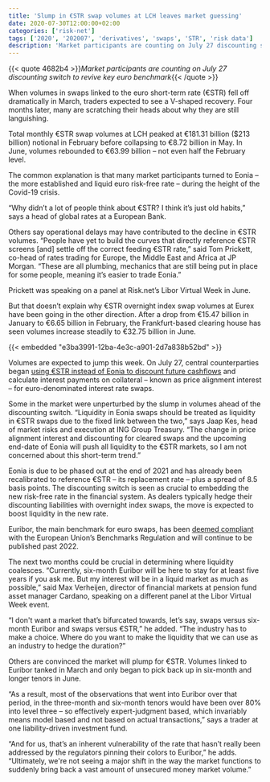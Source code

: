 ```yaml
---
title: 'Slump in €STR swap volumes at LCH leaves market guessing'
date: 2020-07-30T12:00:00+02:00
categories: ['risk-net']
tags: ['2020', '202007', 'derivatives', 'swaps', 'STR', 'risk data']
description: 'Market participants are counting on July 27 discounting switch to revive key euro benchmark'
---
```


{{< quote 4682b4 >}}_Market participants are counting on July 27 discounting switch to revive key euro benchmark_{{< /quote >}}

When volumes in swaps linked to the euro short-term rate (€STR) fell off dramatically in March, traders expected to see a V-shaped recovery. Four months later, many are scratching their heads about why they are still languishing.

Total monthly €STR swap volumes at LCH peaked at €181.31 billion ($213 billion) notional in February before collapsing to €8.72 billion in May. In June, volumes rebounded to €63.99 billion – not even half the February level.

The common explanation is that many market participants turned to Eonia – the more established and liquid euro risk-free rate – during the height of the Covid-19 crisis.

“Why didn’t a lot of people think about €STR? I think it’s just old habits,” says a head of global rates at a European Bank.

Others say operational delays may have contributed to the decline in €STR volumes. “People have yet to build the curves that directly reference €STR screens [and] settle off the correct feeding €STR rate,” said Tom Prickett, co-head of rates trading for Europe, the Middle East and Africa at JP Morgan. “These are all plumbing, mechanics that are still being put in place for some people, meaning it’s easier to trade Eonia.”

Prickett was speaking on a panel at Risk.net’s Libor Virtual Week in June.

But that doesn’t explain why €STR overnight index swap volumes at Eurex have been going in the other direction. After a drop from €15.47 billion in January to €6.65 billion in February, the Frankfurt-based clearing house has seen volumes increase steadily to €32.75 billion in June.

{{< embedded "e3ba3991-12ba-4e3c-a901-2d7a838b52bd" >}}

Volumes are expected to jump this week. On July 27, central counterparties began [using €STR instead of Eonia to discount future cashflows](https://www.risk.net/derivatives/7527801/clearing-houses-postpone-euro-discounting-switch-to-july) and calculate interest payments on collateral – known as price alignment interest – for euro-denominated interest rate swaps.

Some in the market were unperturbed by the slump in volumes ahead of the discounting switch. “Liquidity in Eonia swaps should be treated as liquidity in €STR swaps due to the fixed link between the two,” says Jaap Kes, head of market risks and execution at ING Group Treasury. “The change in price alignment interest and discounting for cleared swaps and the upcoming end-date of Eonia will push all liquidity to the €STR markets, so I am not concerned about this short-term trend.”

Eonia is due to be phased out at the end of 2021 and has already been recalibrated to reference €STR – its replacement rate – plus a spread of 8.5 basis points. The discounting switch is seen as crucial to embedding the new risk-free rate in the financial system. As dealers typically hedge their discounting liabilities with overnight index swaps, the move is expected to boost liquidity in the new rate.

Euribor, the main benchmark for euro swaps, has been [deemed compliant](https://www.risk.net/derivatives/6609986/critical-eu-benchmarks-to-be-approved-by-year-end) with the European Union’s Benchmarks Regulation and will continue to be published past 2022.

The next two months could be crucial in determining where liquidity coalesces. “Currently, six-month Euribor will be here to stay for at least five years if you ask me. But my interest will be in a liquid market as much as possible,” said Max Verheijen, director of financial markets at pension fund asset manager Cardano, speaking on a different panel at the Libor Virtual Week event.

“I don't want a market that’s bifurcated towards, let’s say, swaps versus six-month Euribor and swaps versus €STR,” he added. “The industry has to make a choice. Where do you want to make the liquidity that we can use as an industry to hedge the duration?”

Others are convinced the market will plump for €STR. Volumes linked to Euribor tanked in March and only began to pick back up in six-month and longer tenors in June.

“As a result, most of the observations that went into Euribor over that period, in the three-month and six-month tenors would have been over 80% into level three – so effectively expert-judgment based, which invariably means model based and not based on actual transactions,” says a trader at one liability-driven investment fund.

“And for us, that’s an inherent vulnerability of the rate that hasn’t really been addressed by the regulators pinning their colors to Euribor,” he adds. “Ultimately, we're not seeing a major shift in the way the market functions to suddenly bring back a vast amount of unsecured money market volume.”

